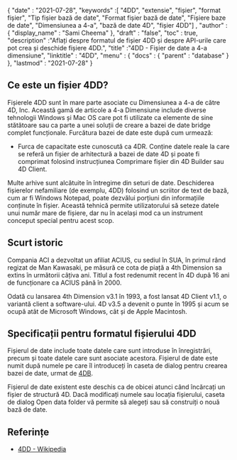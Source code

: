 {
  "date" : "2021-07-28",
  "keywords" :[ "4DD", "extensie", "fișier", "format fișier", "Tip fișier bază de date", "Format fișier bază de date", "Fișiere baze de date", "Dimensiunea a 4-a", "bază de date 4D", "fișier 4DD"] ,
  "author" : {
    "display_name" : "Sami Cheema"
},
  "draft" : "false",
  "toc" : true,
  "description" :"Aflați despre formatul de fișier 4DD și despre API-urile care pot crea și deschide fișiere 4DD.",
  "title" :"4DD - Fișier de date a 4-a dimensiune",
  "linktitle" : "4DD",
  "menu" : {
    "docs" : {
      "parent" : "database"
}
},
  "lastmod" : "2021-07-28"
}

## Ce este un fișier 4DD?

Fișierele 4DD sunt în mare parte asociate cu Dimensiunea a 4-a de către 4D, Inc. Această gamă de articole a 4-a Dimensiune include diverse tehnologii Windows și Mac OS care pot fi utilizate ca elemente de sine stătătoare sau ca parte a unei soluții de creare a bazei de date bridge complet funcționale. Furcătura bazei de date este după cum urmează:

* Furca de capacitate este cunoscută ca 4DR. Conține datele reale la care se referă un fișier de arhitectură a bazei de date 4D și poate fi comprimat folosind instrucțiunea Comprimare fișier din 4D Builder sau 4D Client.

Multe arhive sunt alcătuite în întregime din seturi de date. Deschiderea fișierelor nefamiliare (de exemplu, 4DD) folosind un scriitor de text de bază, cum ar fi Windows Notepad, poate dezvălui porțiuni din informațiile conținute în fișier. Această tehnică permite utilizatorului să seteze datele unui număr mare de fișiere, dar nu în același mod ca un instrument conceput special pentru acest scop.

## Scurt istoric ##

Compania ACI a dezvoltat un afiliat ACIUS, cu sediul în SUA, în primul rând regizat de Man Kawasaki, pe măsură ce cota de piață a 4th Dimension sa extins în următorii câțiva ani. Titlul a fost redenumit recent în 4D după 16 ani de funcționare ca ACIUS până în 2000.

Odată cu lansarea 4th Dimension v3.1 în 1993, a fost lansat 4D Client v1.1, o variantă client a software-ului. 4D v3.5 a devenit o punte în 1995 și acum se ocupă atât de Microsoft Windows, cât și de Apple Macintosh.


## Specificații pentru formatul fișierului 4DD ##

Fișierul de date include toate datele care sunt introduse în înregistrări, precum și toate datele care sunt asociate acestora. Fișierul de date este numit după numele pe care îl introduceți în caseta de dialog pentru crearea bazei de date, urmat de [4DB](/ro/database/4db/).

Fișierul de date existent este deschis ca de obicei atunci când încărcați un fișier de structură 4D. Dacă modificați numele sau locația fișierului, caseta de dialog Open data folder vă permite să alegeți sau să construiți o nouă bază de date.

## Referințe ##

* [4DD - Wikipedia](https://en.m.wikipedia.org/wiki/4th_Dimension_(software))
